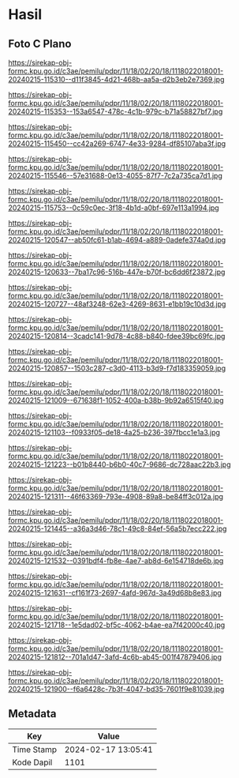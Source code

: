 # Hasil

## Foto C Plano

https://sirekap-obj-formc.kpu.go.id/c3ae/pemilu/pdpr/11/18/02/20/18/1118022018001-20240215-115310--d11f3845-4d21-468b-aa5a-d2b3eb2e7369.jpg

https://sirekap-obj-formc.kpu.go.id/c3ae/pemilu/pdpr/11/18/02/20/18/1118022018001-20240215-115353--153a6547-478c-4c1b-979c-b71a58827bf7.jpg

https://sirekap-obj-formc.kpu.go.id/c3ae/pemilu/pdpr/11/18/02/20/18/1118022018001-20240215-115450--cc42a269-6747-4e33-9284-df85107aba3f.jpg

https://sirekap-obj-formc.kpu.go.id/c3ae/pemilu/pdpr/11/18/02/20/18/1118022018001-20240215-115546--57e31688-0e13-4055-87f7-7c2a735ca7d1.jpg

https://sirekap-obj-formc.kpu.go.id/c3ae/pemilu/pdpr/11/18/02/20/18/1118022018001-20240215-115753--0c59c0ec-3f18-4b1d-a0bf-697e113a1994.jpg

https://sirekap-obj-formc.kpu.go.id/c3ae/pemilu/pdpr/11/18/02/20/18/1118022018001-20240215-120547--ab50fc61-b1ab-4694-a889-0adefe374a0d.jpg

https://sirekap-obj-formc.kpu.go.id/c3ae/pemilu/pdpr/11/18/02/20/18/1118022018001-20240215-120633--7ba17c96-516b-447e-b70f-bc6dd6f23872.jpg

https://sirekap-obj-formc.kpu.go.id/c3ae/pemilu/pdpr/11/18/02/20/18/1118022018001-20240215-120727--48af3248-62e3-4269-8631-e1bb19c10d3d.jpg

https://sirekap-obj-formc.kpu.go.id/c3ae/pemilu/pdpr/11/18/02/20/18/1118022018001-20240215-120814--3cadc141-9d78-4c88-b840-fdee39bc69fc.jpg

https://sirekap-obj-formc.kpu.go.id/c3ae/pemilu/pdpr/11/18/02/20/18/1118022018001-20240215-120857--1503c287-c3d0-4113-b3d9-f7d183359059.jpg

https://sirekap-obj-formc.kpu.go.id/c3ae/pemilu/pdpr/11/18/02/20/18/1118022018001-20240215-121009--671638f1-1052-400a-b38b-9b92a6515f40.jpg

https://sirekap-obj-formc.kpu.go.id/c3ae/pemilu/pdpr/11/18/02/20/18/1118022018001-20240215-121103--f0933f05-de18-4a25-b236-397fbcc1e1a3.jpg

https://sirekap-obj-formc.kpu.go.id/c3ae/pemilu/pdpr/11/18/02/20/18/1118022018001-20240215-121223--b01b8440-b6b0-40c7-9686-dc728aac22b3.jpg

https://sirekap-obj-formc.kpu.go.id/c3ae/pemilu/pdpr/11/18/02/20/18/1118022018001-20240215-121311--46f63369-793e-4908-89a8-be84ff3c012a.jpg

https://sirekap-obj-formc.kpu.go.id/c3ae/pemilu/pdpr/11/18/02/20/18/1118022018001-20240215-121445--a36a3d46-78c1-49c8-84ef-56a5b7ecc222.jpg

https://sirekap-obj-formc.kpu.go.id/c3ae/pemilu/pdpr/11/18/02/20/18/1118022018001-20240215-121532--0391bdf4-fb8e-4ae7-ab8d-6e154718de6b.jpg

https://sirekap-obj-formc.kpu.go.id/c3ae/pemilu/pdpr/11/18/02/20/18/1118022018001-20240215-121631--cf161f73-2697-4afd-967d-3a49d68b8e83.jpg

https://sirekap-obj-formc.kpu.go.id/c3ae/pemilu/pdpr/11/18/02/20/18/1118022018001-20240215-121718--1e5dad02-bf5c-4062-b4ae-ea7f42000c40.jpg

https://sirekap-obj-formc.kpu.go.id/c3ae/pemilu/pdpr/11/18/02/20/18/1118022018001-20240215-121812--701a1d47-3afd-4c6b-ab45-001f47879406.jpg

https://sirekap-obj-formc.kpu.go.id/c3ae/pemilu/pdpr/11/18/02/20/18/1118022018001-20240215-121900--f6a6428c-7b3f-4047-bd35-7601f9e81039.jpg


## Metadata

| Key        | Value               |
| ---------- | ------------------- |
| Time Stamp | 2024-02-17 13:05:41 |
| Kode Dapil | 1101                |



